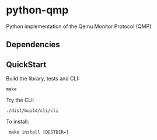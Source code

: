python-qmp
=========

Python implementation of the Qemu Monitor Protocol (QMP)


Dependencies
----------


QuickStart
----------

Build the library, tests and CLI:

    make

Try the CLI:

    ./dist/build/cli/cli

To install:

     make install [DESTDIR=]
